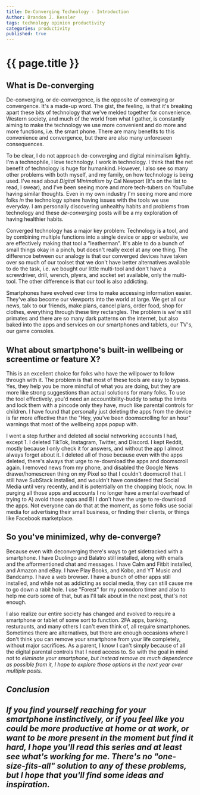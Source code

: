 ```yaml
---
title: De-Converging Technology - Introduction
Author: Brandon J. Kessler
tags: technology opinion productivity
categories: productivity
published: true
---
```


<h1>{{ page.title }}</h1>

<h2>What is De-converging</h2>
De-converging, or de-convergence, is the opposite of converging or convergence. It's a made-up word. The gist, the feeling, is that it's breaking apart these bits of technology that we've melded together for convenience. Western society, and much of the world from what I gather, is constantly aiming to make the technology we use more convenient and do more and more functions, i.e. the smart phone. There are many benefits to this convenience and convergence, but there are also many unforeseen consequences.

<!--more-->

To be clear, I do not approach de-converging and digital minimalism lightly. I'm a technophile, I love technology. I work in technology. I think that the net benefit of technology is huge for humankind. However, I also see so many other problems with both myself, and my family, on how technology is being used. I've read about _Digital Minimalism_ by Cal Newport (It's on the list to read, I swear), and I've been seeing more and more tech-tubers on YouTube having similar thoughts. Even in my own industry I'm seeing more and more folks _in_ the technology sphere having issues with the tools we use everyday. I am personally discovering unhealthy habits and problems from technology and these <em>de-converging</em> posts will be a my exploration of having healthier habits.

Converged technology has a major key problem: Technology is a tool, and by combining multiple functions into a single device or app or website, we are effectively making that tool a "leatherman". It's able to do a bunch of small things okay in a pinch, but doesn't really excel at any one thing. The difference between our analogy is that our converged devices have taken over so much of our toolset that we don't have better alternatives available to do the task, i.e. we bought our little multi-tool and don't have a screwdriver, drill, wrench, plyers, and socket set available, only the multi-tool. The other difference is that our tool is also addicting.

Smartphones have evolved over time to make accessing information easier. They've also become our viewports into the world at large. We get all our news, talk to our friends, make plans, cancel plans, order food, shop for clothes, everything through these tiny rectangles. The problem is we're still primates and there are so many dark patterns on the internet, but also baked into the apps and services on our smartphones and tablets, our TV's, our game consoles.

<h2>What about smartphone's built-in wellbeing or screentime or feature X?</h2>
This is an excellent choice for folks who have the willpower to follow through with it. The problem is that most of these tools are easy to bypass. Yes, they help you be more mindful of what you are doing, but they are more like strong suggestions than actual solutions for many folks. To use the tool effectively, you'd need an accountibility-buddy to setup the limits and lock them with a pincode only they have, much like parental controls for children. I have found that personally just deleting the apps from the device is far more effective than the "Hey, you've been doomscrolling for an hour" warnings that most of the wellbeing apps popup with.

I went a step further and deleted all social networking accounts I had, except 1. I deleted TikTok, Instagram, Twitter, and Discord. I kept Reddit, mostly because I only check it for answers, and without the app I almost always forget about it. I deleted all of those because even with the apps deleted, there's always that urge to re-download the apps and doomscroll again. I removed news from my phone, and disabled the Google News drawer/homescreen thing on my Pixel so that I couldn't doomscroll that. I still have SubStack installed, and wouldn't have considered that Social Media until very recently, and it is potentially on the chopping block, now. In purging all those apps and accounts I no longer have a mental overhead of trying to A) avoid those apps and B) I don't have the urge to re-download the apps. Not everyone can do that at the moment, as some folks use social media for advertising their small business, or finding their clients, or things like Facebook marketplace. 

<h2>So you've minimized, why de-converge?</h2>
Because even with deconverging there's ways to get sidetracked with a smartphone. I have Duolingo and Balatro still installed, along with emails and the afformentioned chat and messages. I have Calm and Fitbit installed, and Amazon and eBay. I have Play Books, and Kobo, and YT Music and Bandcamp. I have a web browser. I have a bunch of other apps still installed, and while not as addicting as social media, they can still cause me to go down a rabit hole. I use "Forest" for my pomodoro timer and also to help me curb some of that, but as I'll talk about in the next post, that's not enough.

I also realize our entire society has changed and evolved to require a smartphone or tablet of some sort to function. 2FA apps, banking, resturaunts, and many others I can't even think of, all require smartphones. Sometimes there are alternatives, but there are enough occasions where I don't think you can remove your smartphone from your life completely, without major sacrifices. As a parent, I know I can't simply because of all the digital parental controls that I need access to. So with the goal in mind not to <em>eliminate<em> your smartphone, but instead remove as much dependence as possible from it, I hope to explore those options in the next year over multiple posts.

<h2>Conclusion<h2>
If you find yourself reaching for your smartphone instinctively, or if you feel like you could be more productive at home or at work, or want to be more present in the moment but find it hard, I hope you'll read this series and at least see what's working for me. There's no "one-size-fits-all" solution to any of these problems, but I hope that you'll find some ideas and inspiration.
